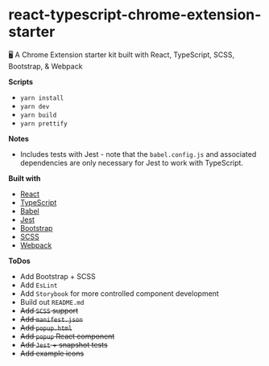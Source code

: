 # react-typescript-chrome-extension-starter

:desktop_computer: A Chrome Extension starter kit built with React, TypeScript, SCSS, Bootstrap, &amp; Webpack

**Scripts**

-   `yarn install`
-   `yarn dev`
-   `yarn build`
-   `yarn prettify`

**Notes**

-   Includes tests with Jest - note that the `babel.config.js` and associated dependencies are only necessary for Jest to work with TypeScript.

**Built with**

-   [React]()
-   [TypeScript]()
-   [Babel]()
-   [Jest]()
-   [Bootstrap]()
-   [SCSS]()
-   [Webpack]()

**ToDos**

-   Add Bootstrap + SCSS
-   Add `EsLint`
-   Add `Storybook` for more controlled component development
-   Build out `README.md`
-   ~~Add `SCSS` support~~
-   ~~Add `manifest.json`~~
-   ~~Add `popup.html`~~
-   ~~Add `popup` React component~~
-   ~~Add `Jest` + snapshot tests~~
-   ~~Add example icons~~
